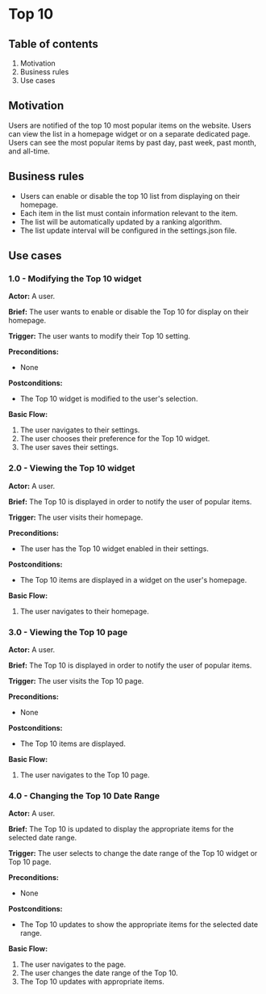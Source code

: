 # Top 10

## Table of contents

1. Motivation
2. Business rules
3. Use cases

## Motivation

Users are notified of the top 10 most popular items on the website. Users can view the list in a homepage widget or on a separate dedicated page. Users can see the most popular items by past day, past week, past month, and all-time.

## Business rules

- Users can enable or disable the top 10 list from displaying on their homepage.
- Each item in the list must contain information relevant to the item.
- The list will be automatically updated by a ranking algorithm.
- The list update interval will be configured in the settings.json file.

## Use cases

### 1.0 - Modifying the Top 10 widget

**Actor:** A user.

**Brief:**  The user wants to enable or disable the Top 10 for display on their homepage.

**Trigger:** The user wants to modify their Top 10 setting.

**Preconditions:**

 - None

**Postconditions:**

 - The Top 10 widget is modified to the user's selection.

**Basic Flow:**

 1. The user navigates to their settings.
 2. The user chooses their preference for the Top 10 widget.
 3. The user saves their settings.

### 2.0 - Viewing the Top 10 widget

**Actor:** A user.

**Brief:**  The Top 10 is displayed in order to notify the user of popular items.

**Trigger:** The user visits their homepage.

**Preconditions:**

 - The user has the Top 10 widget enabled in their settings.

**Postconditions:**

 - The Top 10 items are displayed in a widget on the user's homepage.

**Basic Flow:**

 1. The user navigates to their homepage.

### 3.0 - Viewing the Top 10 page

**Actor:** A user.

**Brief:**  The Top 10 is displayed in order to notify the user of popular items.

**Trigger:** The user visits the Top 10 page.

**Preconditions:**

 - None

**Postconditions:**

 - The Top 10 items are displayed.

**Basic Flow:**

 1. The user navigates to the Top 10 page.

### 4.0 - Changing the Top 10 Date Range

**Actor:** A user.

**Brief:**  The Top 10 is updated to display the appropriate items for the selected date range.

**Trigger:** The user selects to change the date range of the Top 10 widget or Top 10 page.

**Preconditions:**

 - None

**Postconditions:**

 - The Top 10 updates to show the appropriate items for the selected date range.

**Basic Flow:**

 1. The user navigates to the page.
 2. The user changes the date range of the Top 10.
 3. The Top 10 updates with appropriate items.
